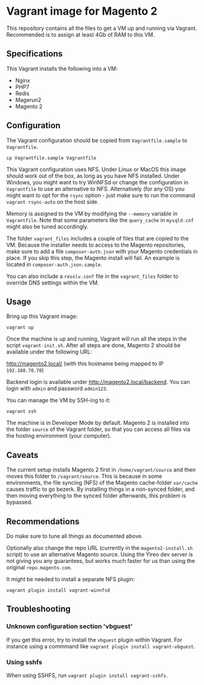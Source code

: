 # Vagrant image for Magento 2
This repository contains all the files to get a VM up and running via Vagrant. Recommended is to assign at least 4Gb of RAM to this VM.

## Specifications
This Vagrant installs the following into a VM:
- Nginx
- PHP7
- Redis
- Magerun2
- Magento 2

## Configuration
The Vagrant configuration should be copied from `Vagrantfile.sample` to `Vagrantfile`.

    cp Vagrantfile.sample Vagrantfile

This Vagrant configuration uses NFS. Under Linux or MacOS this image should work out of the box, as long
as you have NFS installed. Under Windows, you might want to try WinNFSd or change the configuration in 
`Vagrantfile` to use an alternative to NFS. Alternatively (for any OS) you might want to opt for the `rsync` option -
just make sure to run the command `vagrant rsync-auto` on the host side.

Memory is assigned to the VM by modifying the `--memory` variable in `Vagrantfile`. Note that some
parameters like the `query_cache` in `mysqld.cnf` might also be tuned accordingly.

The folder `vagrant_files` includes a couple of files that are copied to the VM. Because the installer needs
to access to the Magento repositories, make sure to add a file `composer-auth.json` with your Magento
credentials in place. If you skip this step, the Magento install will fail. An example is located in
`composer-auth.json.sample`.

You can also include a `resolv.conf` file in the `vagrant_files` folder to override DNS settings within the VM.

## Usage
Bring up this Vagrant image:

    vagrant up

Once the machine is up and running, Vagrant will run all the steps in the script `vagrant-init.sh`. After
all steps are done, Magento 2 should be available under the following URL:

http://magento2.local/ (with this hostname being mapped to IP `192.168.70.70`)

Backend login is available under http://magento2.local/backend. You can login with `admin` and password `admin123`.

You can manage the VM by SSH-ing to it:

    vagrant ssh

The machine is in Developer Mode by default. Magento 2 is installed into the folder `source` of the
Vagrant folder, so that you can access all files via the hosting environment (your computer).

## Caveats
The current setup installs Magento 2 first in `/home/vagrant/source` and then moves this folder to `/vagrant/source`.
This is because in some environments, the file syncing (NFS) of the Magento cache-folder `var/cache` causes traffic to
go bezerk. By installing things in a non-synced folder, and then moving everything to the synced folder afterwards, this
problem is bypassed.

## Recommendations
Do make sure to tune all things as documented above.

Optionally also change the repo URL (currently in the `magento2-install.sh` script) to use an alternative Magento source. Using the
  Yireo dev server is not giving you any guarantees, but works much faster for us than using the original `repo.magento.com`.

It might be needed to install a separate NFS plugin:

    vagrant plugin install vagrant-winnfsd

## Troubleshooting
### Unknown configuration section 'vbguest'
If you get this error, try to install the `vbguest` plugin within
Vagrant. For instance using a commmand like `vagrant plugin install
vagrant-vbguest`.

### Using sshfs
When using SSHFS, run `vagrant plugin install vagrant-sshfs`.
